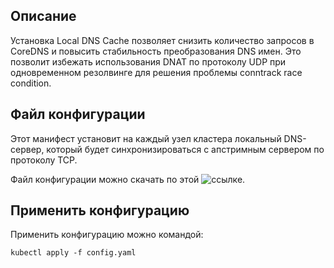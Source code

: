## Описание
Установка Local DNS Cache позволяет снизить количество запросов в CoreDNS и повысить стабильность преобразования DNS имен. Это позволит избежать использования DNAT по протоколу UDP при одновременном резолвинге для решения проблемы conntrack race condition.

## Файл конфигурации
Этот манифест установит на каждый узел кластера локальный DNS-сервер, который будет синхронизироваться с апстримным сервером по протоколу TCP.

Файл конфигурации можно скачать по этой ![ссылке](./assets/config.yaml).

## Применить конфигурацию

Применить конфигурацию можно командой:
```
kubectl apply -f config.yaml
```